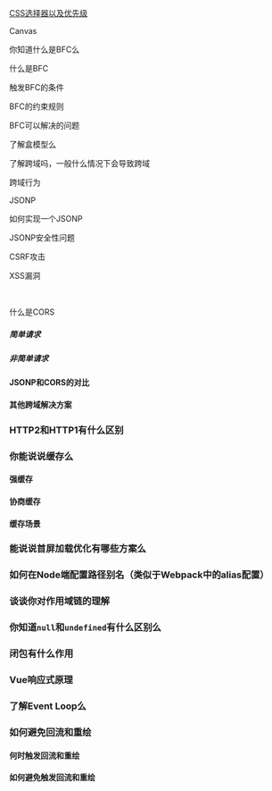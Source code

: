 [CSS选择器以及优先级](./css/selector.md)

Canvas

 

你知道什么是BFC么

什么是BFC

触发BFC的条件

BFC的约束规则

BFC可以解决的问题

了解盒模型么

了解跨域吗，一般什么情况下会导致跨域

跨域行为

JSONP

如何实现一个JSONP

JSONP安全性问题

CSRF攻击

XSS漏洞

​      

什么是CORS

##### 简单请求

##### 非简单请求

#### JSONP和CORS的对比

#### 其他跨域解决方案



### HTTP2和HTTP1有什么区别



### 你能说说缓存么

#### 强缓存

#### 协商缓存

#### 缓存场景



### 能说说首屏加载优化有哪些方案么

### 如何在Node端配置路径别名（类似于Webpack中的alias配置）



### 谈谈你对作用域链的理解



### 你知道`null`和`undefined`有什么区别么



### 闭包有什么作用



### Vue响应式原理



### 了解Event Loop么



### 如何避免回流和重绘



#### 何时触发回流和重绘



#### 如何避免触发回流和重绘



